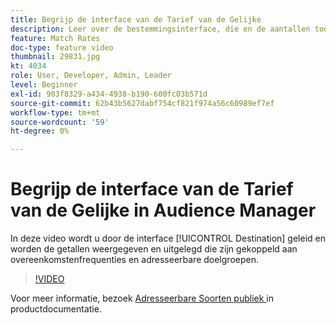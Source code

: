 ```yaml
---
title: Begrijp de interface van de Tarief van de Gelijke
description: Leer over de bestemmingsinterface, die en de aantallen toont verklaren verbonden aan gelijke tarieven en adresseerbare publiek.
feature: Match Rates
doc-type: feature video
thumbnail: 29831.jpg
kt: 4034
role: User, Developer, Admin, Leader
level: Beginner
exl-id: 903f8329-a434-4938-b190-600fc03b571d
source-git-commit: 62b43b5627dabf754cf821f974a56c60989ef7ef
workflow-type: tm+mt
source-wordcount: '59'
ht-degree: 0%

---
```


# Begrijp de interface van de Tarief van de Gelijke in Audience Manager

In deze video wordt u door de interface [!UICONTROL Destination] geleid en worden de getallen weergegeven en uitgelegd die zijn gekoppeld aan overeenkomstenfrequenties en adresseerbare doelgroepen.

>[!VIDEO](https://video.tv.adobe.com/v/29831/?quality=12)

Voor meer informatie, bezoek [ Adresseerbare Soorten publiek ](https://experienceleague.adobe.com/docs/audience-manager/user-guide/features/addressable-audiences.html?lang=nl-NL) in productdocumentatie.
